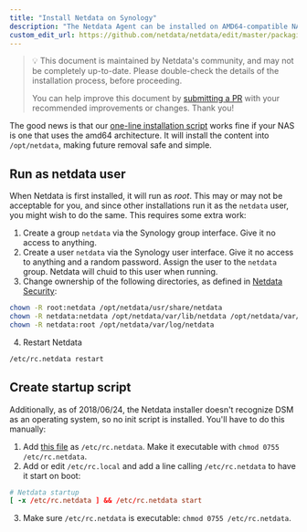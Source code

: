 ```yaml
---
title: "Install Netdata on Synology"
description: "The Netdata Agent can be installed on AMD64-compatible NAS systems using the 64-bit pre-compiled static binary."
custom_edit_url: https://github.com/netdata/netdata/edit/master/packaging/installer/methods/synology.md
---
```




> 💡 This document is maintained by Netdata's community, and may not be completely up-to-date. Please double-check the
> details of the installation process, before proceeding.
>
> You can help improve this document by 
> [submitting a PR](https://github.com/netdata/netdata/edit/master/packaging/installer/methods/synology.md) 
> with your recommended improvements or changes. Thank you!


The good news is that our [one-line installation script](/docs/agent/packaging/installer/methods/kickstart) works fine if your NAS is one that uses the amd64 architecture. It
will install the content into `/opt/netdata`, making future removal safe and simple.

## Run as netdata user

When Netdata is first installed, it will run as _root_. This may or may not be acceptable for you, and since other
installations run it as the `netdata` user, you might wish to do the same. This requires some extra work:

1.  Create a group `netdata` via the Synology group interface. Give it no access to anything.
2.  Create a user `netdata` via the Synology user interface. Give it no access to anything and a random password. Assign
    the user to the `netdata` group. Netdata will chuid to this user when running.
3.  Change ownership of the following directories, as defined in [Netdata
    Security](/docs/agent/netdata-security#security-design):

```sh
chown -R root:netdata /opt/netdata/usr/share/netdata
chown -R netdata:netdata /opt/netdata/var/lib/netdata /opt/netdata/var/cache/netdata
chown -R netdata:root /opt/netdata/var/log/netdata
```

4. Restart Netdata

```sh
/etc/rc.netdata restart
```

## Create startup script

Additionally, as of 2018/06/24, the Netdata installer doesn't recognize DSM as an operating system, so no init script is
installed. You'll have to do this manually:

1.  Add [this file](https://gist.github.com/oskapt/055d474d7bfef32c49469c1b53e8225f) as `/etc/rc.netdata`. Make it
    executable with `chmod 0755 /etc/rc.netdata`.
2.  Add or edit `/etc/rc.local` and add a line calling `/etc/rc.netdata` to have it start on boot:

```conf
# Netdata startup
[ -x /etc/rc.netdata ] && /etc/rc.netdata start
```

3. Make sure `/etc/rc.netdata` is executable: `chmod 0755 /etc/rc.netdata`.



